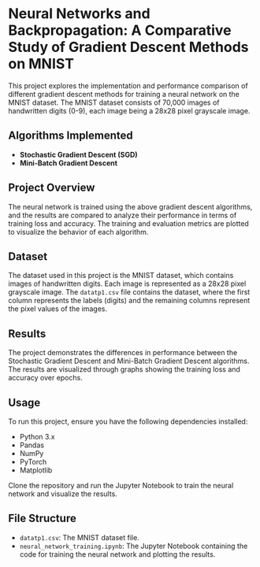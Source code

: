 <h1>Neural Networks and Backpropagation: A Comparative Study of Gradient Descent Methods on MNIST</h1>

<p>This project explores the implementation and performance comparison of different gradient descent methods for training a neural network on the MNIST dataset. The MNIST dataset consists of 70,000 images of handwritten digits (0-9), each image being a 28x28 pixel grayscale image.</p>

<h2>Algorithms Implemented</h2>
<ul>
    <li><strong>Stochastic Gradient Descent (SGD)</strong></li>
    <li><strong>Mini-Batch Gradient Descent</strong></li>
</ul>

<h2>Project Overview</h2>
<p>The neural network is trained using the above gradient descent algorithms, and the results are compared to analyze their performance in terms of training loss and accuracy. The training and evaluation metrics are plotted to visualize the behavior of each algorithm.</p>

<h2>Dataset</h2>
<p>The dataset used in this project is the MNIST dataset, which contains images of handwritten digits. Each image is represented as a 28x28 pixel grayscale image. The <code>datatp1.csv</code> file contains the dataset, where the first column represents the labels (digits) and the remaining columns represent the pixel values of the images.</p>

<h2>Results</h2>
<p>The project demonstrates the differences in performance between the Stochastic Gradient Descent and Mini-Batch Gradient Descent algorithms. The results are visualized through graphs showing the training loss and accuracy over epochs.</p>

<h2>Usage</h2>
<p>To run this project, ensure you have the following dependencies installed:</p>
<ul>
    <li>Python 3.x</li>
    <li>Pandas</li>
    <li>NumPy</li>
    <li>PyTorch</li>
    <li>Matplotlib</li>
</ul>

<p>Clone the repository and run the Jupyter Notebook to train the neural network and visualize the results.</p>

<h2>File Structure</h2>
<ul>
    <li><code>datatp1.csv</code>: The MNIST dataset file.</li>
    <li><code>neural_network_training.ipynb</code>: The Jupyter Notebook containing the code for training the neural network and plotting the results.</li>
</ul>

</body>
</html>
